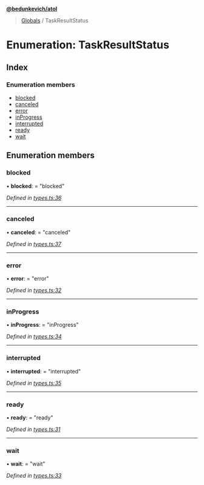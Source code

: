 **[@bedunkevich/atol](../README.md)**

> [Globals](../README.md) / TaskResultStatus

# Enumeration: TaskResultStatus

## Index

### Enumeration members

* [blocked](taskresultstatus.md#blocked)
* [canceled](taskresultstatus.md#canceled)
* [error](taskresultstatus.md#error)
* [inProgress](taskresultstatus.md#inprogress)
* [interrupted](taskresultstatus.md#interrupted)
* [ready](taskresultstatus.md#ready)
* [wait](taskresultstatus.md#wait)

## Enumeration members

### blocked

•  **blocked**:  = "blocked"

*Defined in [types.ts:36](https://github.com/Bedunkevich/atol/blob/e9e327d/src/types.ts#L36)*

___

### canceled

•  **canceled**:  = "canceled"

*Defined in [types.ts:37](https://github.com/Bedunkevich/atol/blob/e9e327d/src/types.ts#L37)*

___

### error

•  **error**:  = "error"

*Defined in [types.ts:32](https://github.com/Bedunkevich/atol/blob/e9e327d/src/types.ts#L32)*

___

### inProgress

•  **inProgress**:  = "inProgress"

*Defined in [types.ts:34](https://github.com/Bedunkevich/atol/blob/e9e327d/src/types.ts#L34)*

___

### interrupted

•  **interrupted**:  = "interrupted"

*Defined in [types.ts:35](https://github.com/Bedunkevich/atol/blob/e9e327d/src/types.ts#L35)*

___

### ready

•  **ready**:  = "ready"

*Defined in [types.ts:31](https://github.com/Bedunkevich/atol/blob/e9e327d/src/types.ts#L31)*

___

### wait

•  **wait**:  = "wait"

*Defined in [types.ts:33](https://github.com/Bedunkevich/atol/blob/e9e327d/src/types.ts#L33)*
